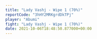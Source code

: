 ```yaml
---
title: "Lady Vashj - Wipe 1 (70%)"
reportCode: "3hHY2MRKgrdDkTPj"
player: "Abumi"
fight: "Lady Vashj - Wipe 1 (70%)"
date: 2021-10-06T18:48:50.877000+00:00
---
```


